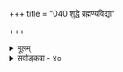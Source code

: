 +++
title = "040 शुद्धे ब्रह्मण्यविद्या"

+++
<details><summary>मूलम्</summary>

शुद्धे ब्रह्मण्यविद्या न यदि न घटते तस्य जीवैक्यवादस्तस्मान्निर्दोषतोक्तिर्निरुपधिदशया निर्वहेदित्ययुक्तम् ।  
प्रत्यक्षादिप्रमाणानुगुणबहुविधश्रुत्यबाधेन नेतुं शक्येऽप्यैक्यादिवाक्ये बहुगुणनिधये ब्रह्मणेऽसूयसि त्वम् ॥ ४० ॥
</details>

<details><summary>सर्वाङ्कषा - ४०</summary>

गत्यन्तराभावमेवाशङ्क्य चतुर्थं कल्पं समाधत्ते - शुद्ध इत्यादि । शुद्धे ब्रह्मणि सर्वोत्तीर्णेऽ सङ्गोदासीनस्वभावे नित्यशुद्धबुद्धमुक्तस्वरूपे परे ब्रह्मणि **अविद्या** = अविद्याख्योपाधिः यदि **न** = यदि नाङ्गीक्रियते, तर्हि **तस्य** = परब्रह्मणः **जीवैक्यवादः** = 'अयमात्मा ब्रह्म' (बृ.6-4-5 ) 'तत्त्वमसि' (छां. 6- 8-7) ‘अहं ब्रह्मास्मि' (बृ.3-) इत्यादिभिः **जीवेन** = अनन्तदुःखास्पदेन जीवेन सहैक्याभिधानम् न **घटते** = न युज्यते । **तस्मात्** =जीवब्रह्मणोरैक्योपदेशान्यथानुपपत्तेः **निर्दोषतोत्तिः** = 'निरवद्यम्' 'अपहतपाप्मा' इत्यादिभिः सकलदोषरहितत्वोक्तिः **निरुपधिदशया** = अविद्याद्युपाध्युत्तीर्णावस्थया **निर्वहेत्** = संगच्छेत इति अयुक्तम् । यदि ब्रह्म जीवादत्यन्तभिन्नं स्यात्, तर्हि तस्य सावद्यत्वे, निरवद्यत्वे वाऽऽस्माकं का हानिः ? इति वयमपि तूष्णीं तिष्ठेम । जीवब्रह्मणोरभेदस्य स्पष्टमभिधानात् तस्य चौपचारिकत्वासंभवादौपाधिकत्वमेषितव्यम् । न च को विशेष इति शङ्खयम्, औपचारिकत्वे हि श्रुतार्थस्य बाध एव । औपाधिकत्वे तु अवस्थाभेदादुभयोर्मुख्यत्वमिति विशेषसत्त्वात् । उपाधेस्सत्यत्वे अद्वैतश्रुतिविरोधः । दुःखित्वावस्थायास्सत्यत्वं च स्यादित्युपाधेर्मिथ्यात्वमित्यपि न क्षोदक्षमम् ॥ 



452 

प्रत्यक्षादिप्रमाणानुगुणबहुविधश्रुत्यबाधेन नेतुं 

शक्येऽप्यैक्यादिवाक्ये बहुगुणनिधये ब्रह्मणेऽसूयसि त्वम् ॥40॥ 

[मायादिपदानामविद्यार्थकत्वाभावः ] 

186. मायाविद्यादिशब्दैः प्रकृतिरभिहिता ज्ञानकर्मादयो वे- 

त्येतत् तत्तत्प्रदेशे स्फुटविदितमतो न त्वदिष्टाऽस्त्यविद्या । 

कुतः ? इत्यत्र - प्रत्यक्षेत्यादि । प्रत्यक्षादीनि **प्रमाणानि** = भेदविषयाणि, तदनुगुणाश्च बहुविधाः श्रुतयः, ताभिः **अबाधेन** = बाधितार्थकत्वमन्तरा **ऐक्यादिवाक्ये** = नेतुं **शक्येऽपि** = ऐक्यपराणां श्रुतीनां अविरोधेन नेतुं शक्यत्वेऽपि, आदिपदेन एकविज्ञानेन सर्वविज्ञानश्रुत्यादि ग्राह्यम्, **बहुगुणनिधये** = अनन्तकल्याणगुणगणसागराय **ब्रह्मणे** = परब्रह्मणे त्वम् **असूयसि** = असूयां वहसि - इत्यापादनम्, काकुर्वा । **असूया** =परगुणासहना । अत एवापलपसि गुणान् । सिद्धान्ते तु सगुणनिर्गुणभेदाभावात्, ऐक्योपदेशस्य शरीरशरीरिभावप्रयुक्तत्वाच्च सर्वोपपत्तिरिति भावः ॥ 

ननु ब्रह्मणे असूयसि इति कथम्? असूया हि समानस्कन्धयोरन्यतरस्यान्यतरस्मिन्नेव दृश्येतेति चेत्; तर्हि ‘प्रवक्ष्याम्यनसूयवे' (गी. 9 - 1) इति कथम् ? न ह्यर्जुनः श्रीकृष्णेन भगवता समः । अयि भोः ! इदानीमस्मद्दृष्ट्या वदति भवान् । तत्कालदृष्ट्या हि तावुभौ पितृष्वस्रीयमातृष्वस्रीयौ । केवलं कतिपयमासैरवरोऽर्जुनः । श्रीकृष्णस्य वैभवं पश्यतस्सहजासूया । तदभावात् तं प्रशंसति श्रीकृष्ण इति चेत्, बहुषु स्थलेषु ' न च मां योऽभ्यसूयति' (गी. 18-67) इत्यादावपि दृश्यत इदम् । कथमिदं सर्वं संगच्छते, सत्यम्, परं तु परगुणासहिष्णुता असूया इति लक्षणम् । सा च समानस्कन्धेषु यद्यपि सुलभप्रसरा स्पष्टा च । अथापि सा असमान स्कन्धेष्वपि न दुर्लभा । महापण्डितं कंचन दृष्ट्वा कश्चिन्मूर्खो वदेत् 'किं पाण्डित्यसंपादनमात्रेण स महान् भवेत्? न जानाति लोकं लेशतोऽपि' इति । इदमप्यसूयाकार्यम् । परमात्मनोऽनवधिकातिशयासंख्येयकल्याणगुणगणसागरत्वं स्वीकर्तुं यन्न प्रभवन्ति, एतदपि प्रकारान्तरेणासूयाया एव फलम् । अतिमानरूपासुरीसंपत्तादृश्येव । अत एव निर्गुणवादिनं असुरं दैत्यं च निन्दन्ति नवीनाः । अतस्सुष्ठुक्तम्- 'बहुगुणनिधये ब्रह्मणेऽसूयसि त्वम्' इति ॥ ४० ॥
</details>

